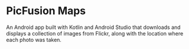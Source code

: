 # PicFusion Maps
An Android app built with Kotlin and Android Studio that downloads and displays a collection of images from Flickr, along with the location where each photo was taken.
